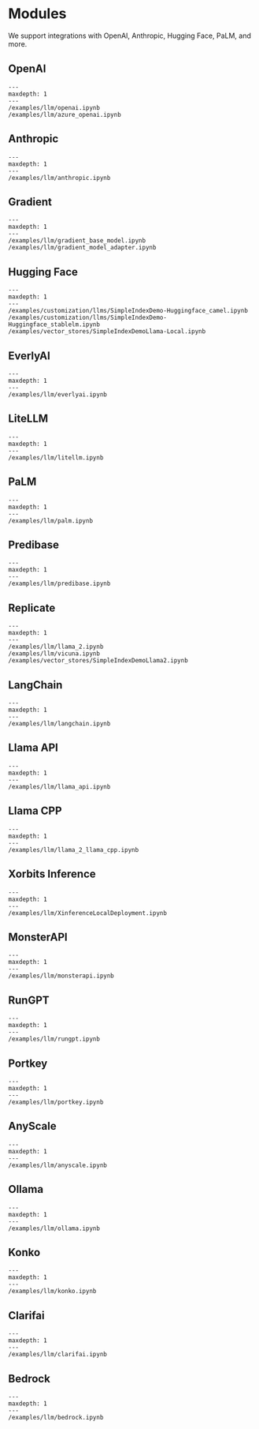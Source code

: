 # Modules

We support integrations with OpenAI, Anthropic, Hugging Face, PaLM, and more.

## OpenAI

```{toctree}
---
maxdepth: 1
---
/examples/llm/openai.ipynb
/examples/llm/azure_openai.ipynb

```

## Anthropic

```{toctree}
---
maxdepth: 1
---
/examples/llm/anthropic.ipynb

```

## Gradient

```{toctree}
---
maxdepth: 1
---
/examples/llm/gradient_base_model.ipynb
/examples/llm/gradient_model_adapter.ipynb

```

## Hugging Face

```{toctree}
---
maxdepth: 1
---
/examples/customization/llms/SimpleIndexDemo-Huggingface_camel.ipynb
/examples/customization/llms/SimpleIndexDemo-Huggingface_stablelm.ipynb
/examples/vector_stores/SimpleIndexDemoLlama-Local.ipynb

```

## EverlyAI

```{toctree}
---
maxdepth: 1
---
/examples/llm/everlyai.ipynb
```

## LiteLLM

```{toctree}
---
maxdepth: 1
---
/examples/llm/litellm.ipynb
```

## PaLM

```{toctree}
---
maxdepth: 1
---
/examples/llm/palm.ipynb

```

## Predibase

```{toctree}
---
maxdepth: 1
---
/examples/llm/predibase.ipynb

```

## Replicate

```{toctree}
---
maxdepth: 1
---
/examples/llm/llama_2.ipynb
/examples/llm/vicuna.ipynb
/examples/vector_stores/SimpleIndexDemoLlama2.ipynb
```

## LangChain

```{toctree}
---
maxdepth: 1
---
/examples/llm/langchain.ipynb
```

## Llama API

```{toctree}
---
maxdepth: 1
---
/examples/llm/llama_api.ipynb
```

## Llama CPP

```{toctree}
---
maxdepth: 1
---
/examples/llm/llama_2_llama_cpp.ipynb
```

## Xorbits Inference

```{toctree}
---
maxdepth: 1
---
/examples/llm/XinferenceLocalDeployment.ipynb
```

## MonsterAPI

```{toctree}
---
maxdepth: 1
---
/examples/llm/monsterapi.ipynb
```

## RunGPT

```{toctree}
---
maxdepth: 1
---
/examples/llm/rungpt.ipynb
```

## Portkey

```{toctree}
---
maxdepth: 1
---
/examples/llm/portkey.ipynb
```

## AnyScale

```{toctree}
---
maxdepth: 1
---
/examples/llm/anyscale.ipynb
```

## Ollama

```{toctree}
---
maxdepth: 1
---
/examples/llm/ollama.ipynb
```

## Konko

```{toctree}
---
maxdepth: 1
---
/examples/llm/konko.ipynb
```

## Clarifai

```{toctree}
---
maxdepth: 1
---
/examples/llm/clarifai.ipynb
```

## Bedrock

```{toctree}
---
maxdepth: 1
---
/examples/llm/bedrock.ipynb
```

